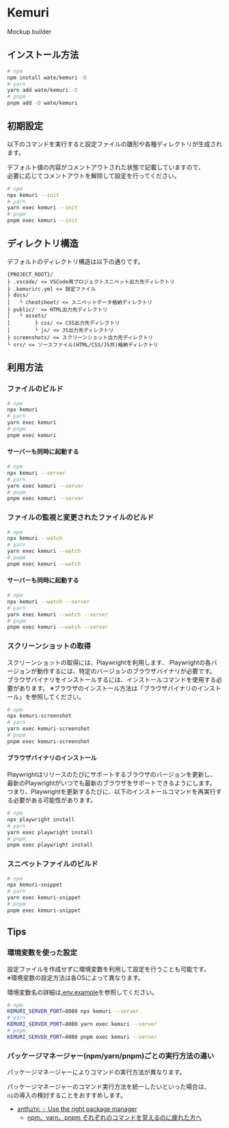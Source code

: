 Kemuri
==================

Mockup builder

インストール方法
------------------

```bash
# npm
npm install wate/kemuri -D
# yarn
yarn add wate/kemuri -D
# pnpm
pnpm add -D wate/kemuri
```

初期設定
------------------

以下のコマンドを実行すると設定ファイルの雛形や各種ディレクトリが生成されます。

デフォルト値の内容がコメントアウトされた状態で記載していますので、  
必要に応じてコメントアウトを解除して設定を行ってください。

```bash
# npm
npx kemuri --init
# yarn
yarn exec kemuri --init
# pnpm
pnpm exec kemuri --init
```

ディレクトリ構造
------------------

デフォルトのディレクトリ構造は以下の通りです。

```
{PROJECT_ROOT}/
├ .vscode/ <= VSCode用プロジェクトスニペット出力先ディレクトリ
├ .kemurirc.yml <= 設定ファイル
├ docs/
│   └ cheatsheet/ <= スニペットデータ格納ディレクトリ
├ public/  <= HTML出力先ディレクトリ
│   └ assets/
│        ├ css/ <= CSS出力先ディレクトリ
│        └ js/ <= JS出力先ディレクトリ
├ screenshots/ <= スクリーンショット出力先ディレクトリ
└ src/ <= ソースファイル(HTML/CSS/JS共)格納ディレクトリ
```

利用方法
------------------

### ファイルのビルド

```bash
# npm
npx kemuri
# yarn
yarn exec kemuri
# pnpm
pnpm exec kemuri
```

#### サーバーも同時に起動する

```bash
# npm
npx kemuri --server
# yarn
yarn exec kemuri --server
# pnpm
pnpm exec kemuri --server
```

### ファイルの監視と変更されたファイルのビルド

```bash
# npm
npx kemuri --watch
# yarn
yarn exec kemuri --watch
# pnpm
pnpm exec kemuri --watch
```

#### サーバーも同時に起動する

```bash
# npm
npx kemuri --watch --server
# yarn
yarn exec kemuri --watch --server
# pnpm
pnpm exec kemuri --watch --server
```

### スクリーンショットの取得

スクリーンショットの取得には、Playwrightを利用します、
Playwrightの各バージョンが動作するには、特定のバージョンのブラウザバイナリが必要です。
ブラウザバイナリをインストールするには、インストールコマンドを使用する必要があります。
※ブラウザのインストール方法は「ブラウザバイナリのインストール」を参照してください。

```bash
# npm
npx kemuri-screenshot
# yarn
yarn exec kemuri-screenshot
# pnpm
pnpm exec kemuri-screenshot
```

#### ブラウザバイナリのインストール

Playwrightはリリースのたびにサポートするブラウザのバージョンを更新し、  
最新のPlaywrightがいつでも最新のブラウザをサポートできるようにします。  
つまり、Playwrightを更新するたびに、以下のインストールコマンドを再実行する必要がある可能性があります。

```bash
# npm
npx playwright install
# yarn
yarn exec playwright install
# pnpm
pnpm exec playwright install
```

### スニペットファイルのビルド

```bash
# npm
npx kemuri-snippet
# yarn
yarn exec kemuri-snippet
# pnpm
pnpm exec kemuri-snippet
```

Tips
------------------

### 環境変数を使った設定

設定ファイルを作成せずに環境変数を利用して設定を行うことも可能です。  
※環境変数の設定方法は各OSによって異なります。

環境変数名の詳細は[.env.example](.env.example)を参照してください。

```bash
# npm
KEMURI_SERVER_PORT=8080 npx kemuri --server
# yarn
KEMURI_SERVER_PORT=8080 yarn exec kemuri --server
# pnpm
KEMURI_SERVER_PORT=8080 pnpm exec kemuri --server
```

### パッケージマネージャー(npm/yarn/pnpm)ごとの実行方法の違い

パッケージマネージャーによりコマンドの実行方法が異なります。
  
パッケージマネージャーのコマンド実行方法を統一したいといった場合は、  
`ni`の導入の検討することをおすすめします。

* [antfu/ni: 💡 Use the right package manager](https://github.com/antfu/ni)
    * [npm、yarn、pnpm それぞれのコマンドを覚えるのに疲れた方へ](https://qiita.com/oekazuma/items/12abf4c1bc1dbc63be85)
